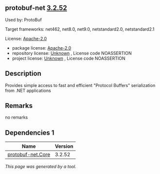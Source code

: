 protobuf-net [3.2.52](https://www.nuget.org/packages/protobuf-net/3.2.52)
--------------------

Used by: ProtoBuf

Target frameworks: net462, net8.0, net9.0, netstandard2.0, netstandard2.1

License: [Apache-2.0](../../../../licenses/apache-2.0) 

- package license: [Apache-2.0](https://licenses.nuget.org/Apache-2.0) 
- repository license: [Unknown](https://github.com/protobuf-net/protobuf-net) , License code NOASSERTION
- project license: [Unknown](https://github.com/protobuf-net/protobuf-net) , License code NOASSERTION

Description
-----------
Provides simple access to fast and efficient "Protocol Buffers" serialization from .NET applications

Remarks
-----------
no remarks


Dependencies 1
-----------

|Name|Version|
|----------|:----|
|[protobuf-net.Core](../../../../packages/nuget.org/protobuf-net.core/3.2.52)|3.2.52|

*This page was generated by a tool.*